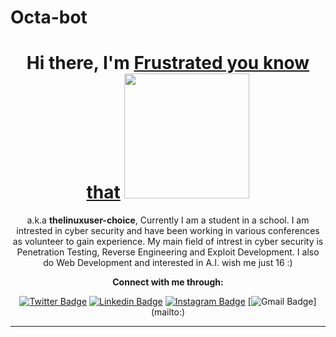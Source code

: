 # Octa-bot

<h1 align="center" height='30'>Hi there, I'm <a href="https://thelinuxuser-choice.github.io/" target="_blank">Frustrated you know that</a> 
<img src='https://media.giphy.com/media/bcKmIWkUMCjVm/giphy.gif' width='200' ></h1> 
<div align="center">
  </div>
  <div align="center">
  <p>a.k.a <b>thelinuxuser-choice</b>, Currently I am a student in a school. I am intrested in cyber security and have been working in various conferences as volunteer to gain experience. My main field of intrest in cyber security is Penetration Testing, Reverse Engineering and Exploit Development. I also do Web Development and interested in A.I.  wish me just 16 :)</p>
  
  <p><b>Connect with me through:</b></p>
  
[![Twitter Badge](https://img.shields.io/badge/-Twitter-blue?style=for-the-badge&logo=twitter&logoColor=white&link=https://twitter.com/)](https://twitter.com/)
[![Linkedin Badge](https://img.shields.io/badge/-Linkedin-blue?style=for-the-badge&logo=Linkedin&logoColor=white&link=https://www.linkedin.com/)](https://www.linkedin.com/)
[![Instagram Badge](https://img.shields.io/badge/-Instagram-purple?style=for-the-badge&logo=instagram&logoColor=white&link=https://www.instagram.com/black_h4t_hacker/)](https://www.instagram.com/black_h4t_hacker/)
[![Gmail Badge](https://img.shields.io/badge/-Gmail-c14438?style=for-the-badge&logo=Gmail&logoColor=white&link=mailto:)](mailto:)  
<hr>

